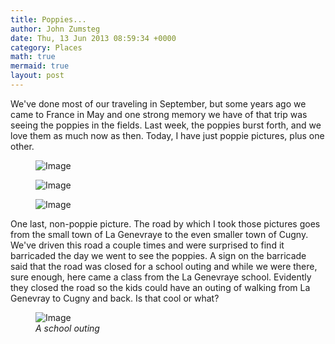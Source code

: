 ```yaml
---
title: Poppies...
author: John Zumsteg
date: Thu, 13 Jun 2013 08:59:34 +0000
category: Places
math: true
mermaid: true
layout: post
---
```

We've done most of our traveling in September, but some years ago we came to France in May and one strong memory we have of that trip was seeing the poppies in the fields. Last week, the poppies burst forth, and we love them as much now as then. Today, I have just poppie pictures, plus one other.
<figure class = "landscape">
	<img src="{{ "/assets/images/2013/06/poppies-7.jpg" | prepend: site.baseurl  }}" alt="Image" />
	<figcaption><em></em></figcaption>
</figure><figure class = "landscape">
	<img src="{{ "/assets/images/2013/06/poppies-3.jpg" | prepend: site.baseurl  }}" alt="Image" />
	<figcaption><em></em></figcaption>
</figure><figure class = "landscape">
	<img src="{{ "/assets/images/2013/06/poppies-5.jpg" | prepend: site.baseurl  }}" alt="Image" />
	<figcaption><em></em></figcaption>
</figure>


One last, non-poppie picture. The road by which I took those pictures goes from the small town of La Genevraye to the even smaller town of Cugny. We've driven this road a couple times and were surprised to find it barricaded the day we went to see the poppies. A sign on the barricade said that the road was closed for a school outing and while we were there, sure enough, here came a class from the La Genevraye school. Evidently they closed the road so the kids could have an outing of walking from La Genevray to Cugny and back. Is that cool or what?

<figure class = "portrait">
	<img src="{{ "/assets/images/2013/06/kids-on-road.jpg" | prepend: site.baseurl  }}" alt="Image" />
	<figcaption><em>A school outing</em></figcaption>
</figure>
